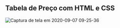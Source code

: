 <h2> Tabela de Preço com HTML e CSS </h2>

![Captura de tela em 2020-09-07 09-25-36](https://user-images.githubusercontent.com/27355729/92392395-375cd400-f0ec-11ea-8a20-08e2f447934e.png)
